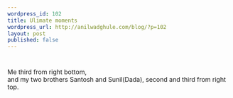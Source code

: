 ```yaml
--- 
wordpress_id: 102
title: Ulimate moments
wordpress_url: http://anilwadghule.com/blog/?p=102
layout: post
published: false
---
```

<a onblur="try {parent.deselectBloggerImageGracefully();} catch(e) {}" href="http://photos1.blogger.com/blogger/4837/701/1600/Ultimate.jpg"><img style="margin: 0px auto 10px; display: block; text-align: center; cursor: pointer;" src="http://photos1.blogger.com/blogger/4837/701/320/Ultimate.jpg" alt="" border="0" /></a><br />Me third from right bottom,<br />and my two brothers Santosh and Sunil(Dada), second and third from right top.
